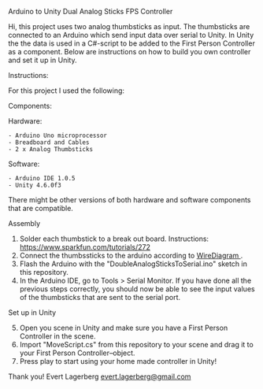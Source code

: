 Arduino to Unity Dual Analog Sticks FPS Controller

Hi, this project uses two analog thumbsticks as input. The thumbsticks are connected to an Arduino
which send input data over serial to Unity. In Unity the the data is used in a C#-script to be added
to the First Person Controller as a component.  Below are instructions on how to build you own 
controller and set it up in Unity.

Instructions:

For this project I used the following:

Components:

  Hardware:
  
    - Arduino Uno microprocessor
    - Breadboard and Cables
    - 2 x Analog Thumbsticks
  
  Software:
  
    - Arduino IDE 1.0.5
    - Unity 4.6.0f3

  There might be other versions of both hardware and software components that are compatible.

Assembly

  1. Solder each thumbstick to a break out board. Instructions: https://www.sparkfun.com/tutorials/272
  2. Connect the thumbssticks to the arduino according to [ WireDiagram ](WireDiagram.png).
  3. Flash the Arduino with the "DoubleAnalogSticksToSerial.ino" sketch in this repository.
  4. In the Arduino IDE, go to Tools > Serial Monitor. If you have done all the previous steps correctly, 
  you should now be able to see the input values of the thumbsticks that are sent to the serial port.
  
Set up in Unity

  5. Open you scene in Unity and make sure you have a First Person Controller in the scene. 
  6. Import "MoveScript.cs" from this repository to your scene and drag it to your First Person Controller–object. 
  7. Press play to start using your home made controller in Unity!

Thank you!
Evert Lagerberg
evert.lagerberg@gmail.com
